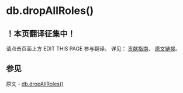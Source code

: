 # db.dropAllRoles()

## ！本页翻译征集中！

请点击页面上方 EDIT THIS PAGE 参与翻译。
详见：
[贡献指南]( https://github.com/JinMuInfo/MongoDB-Manual-zh/blob/master/CONTRIBUTING.md )、
[原文链接](  https://docs.mongodb.com/manual/reference/method/db.dropAllRoles/  )。

## 参见

原文 - [db.dropAllRoles()]( https://docs.mongodb.com/manual/reference/method/db.dropAllRoles/ )

